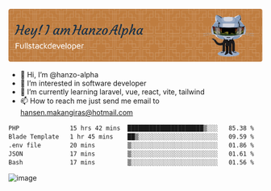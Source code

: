 ![Header](./github-header-image.png)

- 👋 Hi, I’m @hanzo-alpha
- 👀 I’m interested in software developer
- 🌱 I’m currently learning laravel, vue, react, vite, tailwind
- 📫 How to reach me just send me email to hansen.makangiras@hotmail.com 

<!---
hanzo-alpha/hanzo-alpha is a ✨ special ✨ repository because its `README.md` (this file) appears on your GitHub profile.
You can click the Preview link to take a look at your changes.
--->

<!--START_SECTION:waka-->

```txt
PHP              15 hrs 42 mins  █████████████████████▒░░░   85.38 %
Blade Template   1 hr 45 mins    ██▒░░░░░░░░░░░░░░░░░░░░░░   09.59 %
.env file        20 mins         ▒░░░░░░░░░░░░░░░░░░░░░░░░   01.86 %
JSON             17 mins         ▒░░░░░░░░░░░░░░░░░░░░░░░░   01.61 %
Bash             17 mins         ▒░░░░░░░░░░░░░░░░░░░░░░░░   01.56 %
```

<!--END_SECTION:waka-->

![image](https://github.com/hanzo-alpha/hanzo-alpha/assets/111342797/c4bd2977-6123-4017-8652-6e166259b484)

